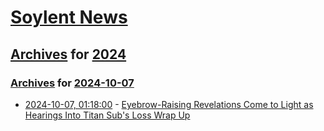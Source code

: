 # [Soylent News](../../../README.md)

## [Archives](../../index.md) for [2024](../index.md)

### [Archives](../../index.md) for [2024-10-07](index.md)

* [2024-10-07, 01:18:00](https://soylentnews.org/article.pl?sid=24/10/05/1326232&from=rss) - [Eyebrow-Raising Revelations Come to Light as Hearings Into Titan Sub's Loss Wrap Up](https://soylentnews.org/article.pl?sid=24/10/05/1326232&from=rss)
